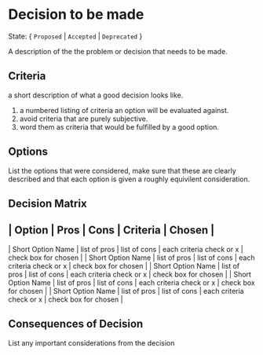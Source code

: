 Decision to be made
===================

State: { `Proposed` | `Accepted` | `Deprecated` }

A description of the the problem or decision that needs to be made.

Criteria
--------

a short description of what a good decision looks like.

1. a numbered listing of criteria an option will be evaluated against.
2. avoid criteria that are purely subjective.
3. word them as criteria that would be fulfilled by a good option.

Options
-------

List the options that were considered, make sure that these are clearly described and that each option is given a roughly equivilent consideration.

Decision Matrix
---------------

| Option            | Pros         | Cons         | Criteria                 | Chosen               |
-----------------------------------------------------------------------------------------------------
| Short Option Name | list of pros | list of cons | each criteria check or x | check box for chosen |
| Short Option Name | list of pros | list of cons | each criteria check or x | check box for chosen |
| Short Option Name | list of pros | list of cons | each criteria check or x | check box for chosen |
| Short Option Name | list of pros | list of cons | each criteria check or x | check box for chosen |
| Short Option Name | list of pros | list of cons | each criteria check or x | check box for chosen |

Consequences of Decision
------------------------

List any important considerations from the decision

